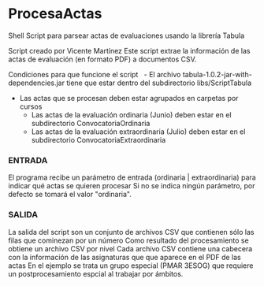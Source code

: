 # ProcesaActas
Shell Script para parsear actas de evaluaciones usando la librería Tabula

Script creado por Vicente Martínez
Este script extrae la información de las actas de evaluación (en formato PDF) a documentos CSV.

Condiciones para que funcione el script
  - El archivo tabula-1.0.2-jar-with-dependencies.jar tiene que estar dentro del subdirectorio libs/ScriptTabula
  - Las actas que se procesan deben estar agrupados en carpetas por cursos
    + Las actas de la evaluación ordinaria (Junio) deben estar en el subdirectorio ConvocatoriaOrdinaria
    + Las actas de la evaluación extraordinaria (Julio) deben estar en el subdirectorio ConvocatoriaExtraordinaria

### ENTRADA

El programa recibe un parámetro de entrada (ordinaria | extraordinaria) para indicar qué actas se quieren procesar
Si no se indica ningún parámetro, por defecto se tomará el valor "ordinaria".

### SALIDA

La salida del script son un conjunto de archivos CSV que contienen sólo las filas que cominezan por un número
Como resultado del procesamiento se obtiene un archivo CSV por nivel
Cada archivo CSV contiene una cabecera con la información de las asignaturas que que aparece en el PDF de las actas
En el ejemplo se trata un grupo especial (PMAR 3ESOG) que requiere un postprocesamiento espcial al trabajar por ámbitos.
